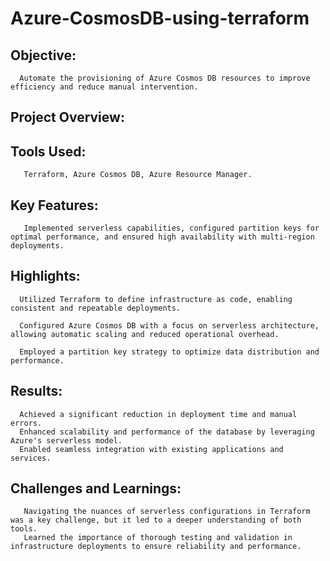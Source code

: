 # Azure-CosmosDB-using-terraform

## Objective: 
      Automate the provisioning of Azure Cosmos DB resources to improve efficiency and reduce manual intervention.

## Project Overview:


## Tools Used: 

       Terraform, Azure Cosmos DB, Azure Resource Manager.

## Key Features: 
       
       Implemented serverless capabilities, configured partition keys for optimal performance, and ensured high availability with multi-region deployments.

## Highlights:

      Utilized Terraform to define infrastructure as code, enabling consistent and repeatable deployments.

      Configured Azure Cosmos DB with a focus on serverless architecture, allowing automatic scaling and reduced operational overhead.

      Employed a partition key strategy to optimize data distribution and performance.

## Results:

      Achieved a significant reduction in deployment time and manual errors.
      Enhanced scalability and performance of the database by leveraging Azure's serverless model.
      Enabled seamless integration with existing applications and services.

## Challenges and Learnings:

       Navigating the nuances of serverless configurations in Terraform was a key challenge, but it led to a deeper understanding of both tools.
       Learned the importance of thorough testing and validation in infrastructure deployments to ensure reliability and performance.
